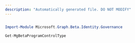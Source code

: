 ```yaml
---
description: "Automatically generated file. DO NOT MODIFY"
---
```


```powershell

Import-Module Microsoft.Graph.Beta.Identity.Governance

Get-MgBetaProgramControlType

```